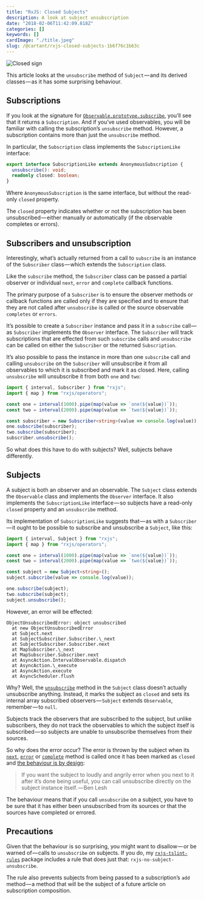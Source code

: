 ```yaml
---
title: "RxJS: Closed Subjects"
description: A look at subject unsubscription
date: "2018-02-06T11:42:09.818Z"
categories: []
keywords: []
cardImage: "./title.jpeg"
slug: /@cartant/rxjs-closed-subjects-1b6f76c1b63c
---
```


![Closed sign](title.jpeg "Photo by Tim Mossholder on Unsplash")

This article looks at the `unsubscribe` method of `Subject` — and its derived classes — as it has some surprising behaviour.

## Subscriptions

If you look at the signature for [`Observable.prototype.subscribe`](https://github.com/ReactiveX/rxjs/blob/6.5.3/src/internal/Observable.ts#L73-L80), you’ll see that it returns a `Subscription`. And if you’ve used observables, you will be familiar with calling the subscription’s `unsubscribe` method. However, a subscription contains more than just the `unsubscribe` method.

In particular, the `Subscription` class implements the `SubscriptionLike` interface:

```ts
export interface SubscriptionLike extends AnonymousSubscription {
  unsubscribe(): void;
  readonly closed: boolean;
}
```

Where `AnonymousSubscription` is the same interface, but without the read-only `closed` property.

The `closed` property indicates whether or not the subscription has been unsubscribed — either manually or automatically (if the observable completes or errors).

## Subscribers and unsubscription

Interestingly, what’s actually returned from a call to `subscribe` is an instance of the `Subscriber` class — which extends the `Subscription` class.

Like the `subscribe` method, the `Subscriber` class can be passed a partial observer or individual `next`, `error` and `complete` callback functions.

The primary purpose of a `Subscriber` is to ensure the observer methods or callback functions are called only if they are specified and to ensure that they are not called after `unsubscribe` is called or the source observable `completes` or `errors`.

It’s possible to create a `Subscriber` instance and pass it in a `subscribe` call — as `Subscriber` implements the `Observer` interface. The `Subscriber` will track subscriptions that are effected from such `subscribe` calls and `unsubscribe` can be called on either the `Subscriber` or the returned `Subscription`.

It’s also possible to pass the instance in more than one `subscribe` call and calling `unsubscribe` on the `Subscriber` will unsubscribe it from all observables to which it is subscribed and mark it as closed. Here, calling `unsubscribe` will unsubscribe it from both `one` and `two`:

```ts
import { interval, Subscriber } from "rxjs";
import { map } from "rxjs/operators";

const one = interval(1000).pipe(map(value => `one(${value})`));
const two = interval(2000).pipe(map(value => `two(${value})`));

const subscriber = new Subscriber<string>(value => console.log(value));
one.subscribe(subscriber);
two.subscribe(subscriber);
subscriber.unsubscribe();
```

So what does this have to do with subjects? Well, subjects behave differently.

## Subjects

A subject is both an observer and an observable. The `Subject` class extends the `Observable` class and implements the `Observer` interface. It also implements the `SubscriptionLike` interface — so subjects have a read-only `closed` property and an `unsubscribe` method.

Its implementation of `SubscriptionLike` suggests that — as with a `Subscriber` — it ought to be possible to subscribe and unsubscribe a `Subject`, like this:

```ts
import { interval, Subject } from "rxjs";
import { map } from "rxjs/operators";

const one = interval(1000).pipe(map(value => `one(${value})`));
const two = interval(2000).pipe(map(value => `two(${value})`));

const subject = new Subject<string>();
subject.subscribe(value => console.log(value));

one.subscribe(subject);
two.subscribe(subject);
subject.unsubscribe();
```

However, an error will be effected:

```text
ObjectUnsubscribedError: object unsubscribed
  at new ObjectUnsubscribedError
  at Subject.next
  at SubjectSubscriber.Subscriber.\_next
  at SubjectSubscriber.Subscriber.next
  at MapSubscriber.\_next
  at MapSubscriber.Subscriber.next
  at AsyncAction.IntervalObservable.dispatch
  at AsyncAction.\_execute
  at AsyncAction.execute
  at AsyncScheduler.flush
```

Why? Well, the [`unsubscribe`](https://github.com/ReactiveX/rxjs/blob/5.5.6/src/Subject.ts#L96-L100) method in the `Subject` class doesn’t actually unsubscribe anything. Instead, it marks the subject as `closed` and sets its internal array subscribed observers — `Subject` extends `Observable`, remember — to `null`.

Subjects track the observers that are subscribed to the subject, but unlike subscribers, they do not track the observables to which the subject itself is subscribed — so subjects are unable to unsubscribe themselves from their sources.

So why does the error occur? The error is thrown by the subject when its [`next`](https://github.com/ReactiveX/rxjs/blob/5.5.6/src/Subject.ts#L53-L55), [`error`](https://github.com/ReactiveX/rxjs/blob/5.5.6/src/Subject.ts#L67-L69) or [`complete`](https://github.com/ReactiveX/rxjs/blob/5.5.6/src/Subject.ts#L83-L85) method is called once it has been marked as `closed` and [the behaviour is by design](https://medium.com/@benlesh/on-the-subject-of-subjects-in-rxjs-2b08b7198b93):

> If you want the subject to loudly and angrily error when you next to it after it’s done being useful, you can call unsubscribe directly on the subject instance itself. — Ben Lesh

The behaviour means that if you call `unsubscribe` on a subject, you have to be sure that it has either been unsubscribed from its sources or that the sources have completed or errored.

## Precautions

Given that the behaviour is so surprising, you might want to disallow — or be warned of — calls to `unsubscribe` on subjects. If you do, my [`rxjs-tslint-rules`](https://github.com/cartant/rxjs-tslint-rules) package includes a rule that does just that: `rxjs-no-subject-unsubscribe`.

The rule also prevents subjects from being passed to a subscription’s `add` method — a method that will be the subject of a future article on subscription composition.
